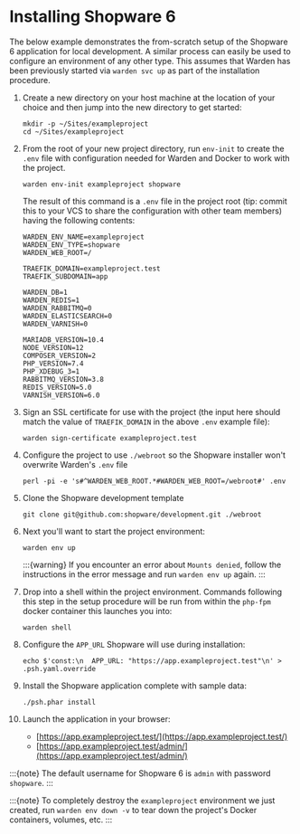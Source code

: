 # Installing Shopware 6

The below example demonstrates the from-scratch setup of the Shopware 6 application for local development. A similar process can easily be used to configure an environment of any other type. This assumes that Warden has been previously started via `warden svc up` as part of the installation procedure.

1.  Create a new directory on your host machine at the location of your choice and then jump into the new directory to get started:

        mkdir -p ~/Sites/exampleproject
        cd ~/Sites/exampleproject

2.  From the root of your new project directory, run `env-init` to create the `.env` file with configuration needed for Warden and Docker to work with the project.

        warden env-init exampleproject shopware

    The result of this command is a `.env` file in the project root (tip: commit this to your VCS to share the configuration with other team members) having the following contents:

        WARDEN_ENV_NAME=exampleproject
        WARDEN_ENV_TYPE=shopware
        WARDEN_WEB_ROOT=/

        TRAEFIK_DOMAIN=exampleproject.test
        TRAEFIK_SUBDOMAIN=app

        WARDEN_DB=1
        WARDEN_REDIS=1
        WARDEN_RABBITMQ=0
        WARDEN_ELASTICSEARCH=0
        WARDEN_VARNISH=0

        MARIADB_VERSION=10.4
        NODE_VERSION=12
        COMPOSER_VERSION=2
        PHP_VERSION=7.4
        PHP_XDEBUG_3=1
        RABBITMQ_VERSION=3.8
        REDIS_VERSION=5.0
        VARNISH_VERSION=6.0

3.  Sign an SSL certificate for use with the project (the input here should match the value of `TRAEFIK_DOMAIN` in the above `.env` example file):

        warden sign-certificate exampleproject.test

4.  Configure the project to use `./webroot` so the Shopware installer won't overwrite Warden's `.env` file

        perl -pi -e 's#^WARDEN_WEB_ROOT.*#WARDEN_WEB_ROOT=/webroot#' .env

5.  Clone the Shopware development template

        git clone git@github.com:shopware/development.git ./webroot

6.  Next you'll want to start the project environment:

        warden env up

    :::{warning}
        If you encounter an error about ``Mounts denied``, follow the instructions in the error message and run ``warden env up`` again.
    :::

7.  Drop into a shell within the project environment. Commands following this step in the setup procedure will be run from within the `php-fpm` docker container this launches you into:

        warden shell

8.  Configure the `APP_URL` Shopware will use during installation:

        echo $'const:\n  APP_URL: "https://app.exampleproject.test"\n' > .psh.yaml.override

9.  Install the Shopware application complete with sample data:

        ./psh.phar install

10. Launch the application in your browser:

    - [https://app.exampleproject.test/](https://app.exampleproject.test/)
    - [https://app.exampleproject.test/admin/](https://app.exampleproject.test/admin/)

:::{note}
    The default username for Shopware 6 is ``admin`` with password ``shopware``.
:::

:::{note}
    To completely destroy the ``exampleproject`` environment we just created, run ``warden env down -v`` to tear down the project's Docker containers, volumes, etc.
:::
